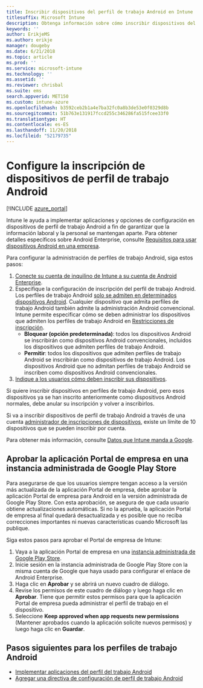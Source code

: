```yaml
---
title: Inscribir dispositivos del perfil de trabajo Android en Intune
titlesuffix: Microsoft Intune
description: Obtenga información sobre cómo inscribir dispositivos del perfil de trabajo Android en Intune.
keywords: ''
author: ErikjeMS
ms.author: erikje
manager: dougeby
ms.date: 6/21/2018
ms.topic: article
ms.prod: ''
ms.service: microsoft-intune
ms.technology: ''
ms.assetid: ''
ms.reviewer: chrisbal
ms.suite: ems
search.appverid: MET150
ms.custom: intune-azure
ms.openlocfilehash: b3592ceb2b1a4e7ba32fc0a8b3de53e0f0329d8b
ms.sourcegitcommit: 51b763e131917fccd255c346286fa515fcee33f0
ms.translationtype: HT
ms.contentlocale: es-ES
ms.lasthandoff: 11/20/2018
ms.locfileid: "52179735"
---
```

# <a name="set-up-enrollment-of-android-work-profile-devices"></a>Configure la inscripción de dispositivos de perfil de trabajo Android

[!INCLUDE [azure_portal](./includes/azure_portal.md)]

Intune le ayuda a implementar aplicaciones y opciones de configuración en dispositivos de perfil de trabajo Android a fin de garantizar que la información laboral y la personal se mantengan aparte. Para obtener detalles específicos sobre Android Enterprise, consulte [Requisitos para usar dispositivos Android en una empresa](https://support.google.com/work/android/answer/6174145?hl=en&ref_topic=6151012).

Para configurar la administración de perfiles de trabajo Android, siga estos pasos:

1. [Conecte su cuenta de inquilino de Intune a su cuenta de Android Enterprise](connect-intune-android-enterprise.md).
2. Especifique la configuración de inscripción del perfil de trabajo Android. Los perfiles de trabajo Android [solo se admiten en determinados dispositivos Android](https://support.google.com/work/android/answer/6174145?hl=en&ref_topic=6151012%20style=%22target=new_window%22). Cualquier dispositivo que admita perfiles de trabajo Android también admite la administración Android convencional. Intune permite especificar cómo se deben administrar los dispositivos que admiten los perfiles de trabajo Android en [Restricciones de inscripción](enrollment-restrictions-set.md).
    - **Bloquear (opción predeterminada)**: todos los dispositivos Android se inscribirán como dispositivos Android convencionales, incluidos los dispositivos que admiten perfiles de trabajo Android.
    - **Permitir**: todos los dispositivos que admiten perfiles de trabajo Android se inscribirán como dispositivos de trabajo Android. Los dispositivos Android que no admitan perfiles de trabajo Android se inscriben como dispositivos Android convencionales.
3. [Indique a los usuarios cómo deben inscribir sus dispositivos](/intune-user-help/enroll-your-device-in-intune-android).


Si quiere inscribir dispositivos en perfiles de trabajo Android, pero esos dispositivos ya se han inscrito anteriormente como dispositivos Android normales, debe anular su inscripción y volver a inscribirlos.

Si va a inscribir dispositivos de perfil de trabajo Android a través de una cuenta [administrador de inscripciones de dispositivos](device-enrollment-manager-enroll.md), existe un límite de 10 dispositivos que se pueden inscribir por cuenta.

Para obtener más información, consulte [Datos que Intune manda a Google](data-intune-sends-to-google.md).

## <a name="approve-the-company-portal-app-in-the-managed-google-play-store"></a>Aprobar la aplicación Portal de empresa en una instancia administrada de Google Play Store

Para asegurarse de que los usuarios siempre tengan acceso a la versión más actualizada de la aplicación Portal de empresa, debe aprobar la aplicación Portal de empresa para Android en la versión administrada de Google Play Store. Con esta aprobación, se asegura de que cada usuario obtiene actualizaciones automáticas. Si no la aprueba, la aplicación Portal de empresa al final quedará desactualizada y es posible que no reciba correcciones importantes ni nuevas características cuando Microsoft las publique.

Siga estos pasos para aprobar el Portal de empresa de Intune:

1.  Vaya a la aplicación Portal de empresa en una [instancia administrada de Google Play Store](https://play.google.com/work/apps/details?id=com.microsoft.windowsintune.companyportal).
2.  Inicie sesión en la instancia administrada de Google Play Store con la misma cuenta de Google que haya usado para configurar el enlace de Android Enterprise.
3.  Haga clic en **Aprobar** y se abrirá un nuevo cuadro de diálogo.
4.  Revise los permisos de este cuadro de diálogo y luego haga clic en **Aprobar**. Tiene que permitir estos permisos para que la aplicación Portal de empresa pueda administrar el perfil de trabajo en el dispositivo.
5.  Seleccione **Keep approved when app requests new permissions** (Mantener aprobados cuando la aplicación solicite nuevos permisos) y luego haga clic en **Guardar**.

## <a name="next-steps-for-android-work-profiles"></a>Pasos siguientes para los perfiles de trabajo Android
- [Implementar aplicaciones del perfil del trabajo Android](apps-add-android-for-work.md)
- [Agregar una directiva de configuración de perfil de trabajo Android](device-profiles.md)

